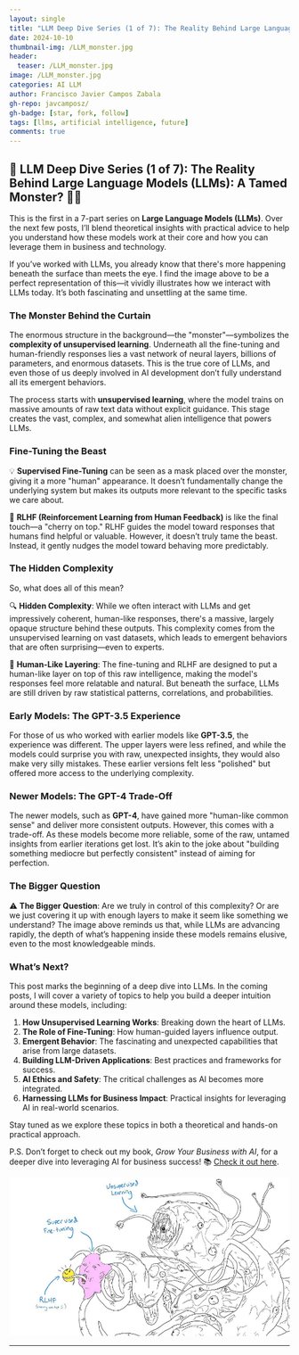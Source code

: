 ```yaml
---
layout: single
title: "LLM Deep Dive Series (1 of 7): The Reality Behind Large Language Models (LLMs): A Tamed Monster?"
date: 2024-10-10
thumbnail-img: /LLM_monster.jpg
header:
  teaser: /LLM_monster.jpg
image: /LLM_monster.jpg
categories: AI LLM
author: Francisco Javier Campos Zabala
gh-repo: javcamposz/
gh-badge: [star, fork, follow]
tags: [llms, artificial intelligence, future]
comments: true
---
```


## 🚨 LLM Deep Dive Series (1 of 7): The Reality Behind Large Language Models (LLMs): A Tamed Monster? 🧠🤖

This is the first in a 7-part series on **Large Language Models (LLMs)**. Over the next few posts, I’ll blend theoretical insights with practical advice to help you understand how these models work at their core and how you can leverage them in business and technology.

If you’ve worked with LLMs, you already know that there's more happening beneath the surface than meets the eye. I find the image above to be a perfect representation of this—it vividly illustrates how we interact with LLMs today. It’s both fascinating and unsettling at the same time.

### The Monster Behind the Curtain

The enormous structure in the background—the "monster"—symbolizes the **complexity of unsupervised learning**. Underneath all the fine-tuning and human-friendly responses lies a vast network of neural layers, billions of parameters, and enormous datasets. This is the true core of LLMs, and even those of us deeply involved in AI development don’t fully understand all its emergent behaviors.

The process starts with **unsupervised learning**, where the model trains on massive amounts of raw text data without explicit guidance. This stage creates the vast, complex, and somewhat alien intelligence that powers LLMs.

### Fine-Tuning the Beast

💡 **Supervised Fine-Tuning** can be seen as a mask placed over the monster, giving it a more "human" appearance. It doesn’t fundamentally change the underlying system but makes its outputs more relevant to the specific tasks we care about.

🌟 **RLHF (Reinforcement Learning from Human Feedback)** is like the final touch—a "cherry on top." RLHF guides the model toward responses that humans find helpful or valuable. However, it doesn’t truly tame the beast. Instead, it gently nudges the model toward behaving more predictably.

### The Hidden Complexity

So, what does all of this mean?

🔍 **Hidden Complexity**: While we often interact with LLMs and get impressively coherent, human-like responses, there's a massive, largely opaque structure behind these outputs. This complexity comes from the unsupervised learning on vast datasets, which leads to emergent behaviors that are often surprising—even to experts.

🤖 **Human-Like Layering**: The fine-tuning and RLHF are designed to put a human-like layer on top of this raw intelligence, making the model's responses feel more relatable and natural. But beneath the surface, LLMs are still driven by raw statistical patterns, correlations, and probabilities.

### Early Models: The GPT-3.5 Experience

For those of us who worked with earlier models like **GPT-3.5**, the experience was different. The upper layers were less refined, and while the models could surprise you with raw, unexpected insights, they would also make very silly mistakes. These earlier versions felt less "polished" but offered more access to the underlying complexity.

### Newer Models: The GPT-4 Trade-Off

The newer models, such as **GPT-4**, have gained more "human-like common sense" and deliver more consistent outputs. However, this comes with a trade-off. As these models become more reliable, some of the raw, untamed insights from earlier iterations get lost. It’s akin to the joke about "building something mediocre but perfectly consistent" instead of aiming for perfection.

### The Bigger Question

⚠️ **The Bigger Question**: Are we truly in control of this complexity? Or are we just covering it up with enough layers to make it seem like something we understand? The image above reminds us that, while LLMs are advancing rapidly, the depth of what’s happening inside these models remains elusive, even to the most knowledgeable minds.

### What’s Next?

This post marks the beginning of a deep dive into LLMs. In the coming posts, I will cover a variety of topics to help you build a deeper intuition around these models, including:

1. **How Unsupervised Learning Works**: Breaking down the heart of LLMs.
2. **The Role of Fine-Tuning**: How human-guided layers influence output.
3. **Emergent Behavior**: The fascinating and unexpected capabilities that arise from large datasets.
4. **Building LLM-Driven Applications**: Best practices and frameworks for success.
5. **AI Ethics and Safety**: The critical challenges as AI becomes more integrated.
6. **Harnessing LLMs for Business Impact**: Practical insights for leveraging AI in real-world scenarios.

Stay tuned as we explore these topics in both a theoretical and hands-on practical approach.

P.S. Don’t forget to check out my book, *Grow Your Business with AI*, for a deeper dive into leveraging AI for business success! 📚 [Check it out here](https://bit.ly/4b31PEG).

![LLM Monster Metaphor](/LLM_monster.jpg)

---

